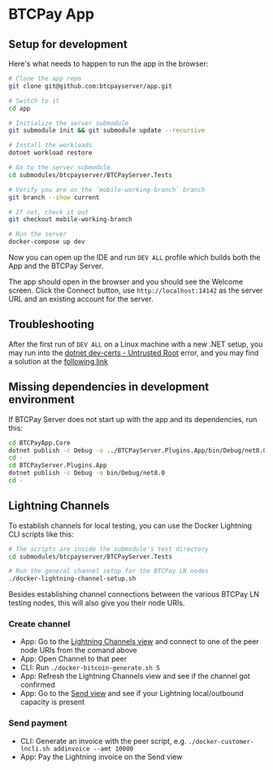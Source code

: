 # BTCPay App

## Setup for development

Here's what needs to happen to run the app in the browser:

```bash
# Clone the app repo
git clone git@github.com:btcpayserver/app.git

# Switch to it
cd app

# Initialize the server submodule
git submodule init && git submodule update --recursive

# Install the workloads
dotnet workload restore

# Go to the server submodule
cd submodules/btcpayserver/BTCPayServer.Tests

# Verify you are on the `mobile-working-branch` branch
git branch --show current

# If not, check it out
git checkout mobile-working-branch

# Run the server
docker-compose up dev
```

Now you can open up the IDE and run `DEV ALL` profile which builds both the App and the BTCPay Server.

The app should open in the browser and you should see the Welcome screen.
Click the Connect button, use `http://localhost:14142` as the server URL and an existing account for the server.

## Troubleshooting

After the first run of `DEV ALL` on a Linux machine with a new .NET setup, you may run into the [dotnet dev-certs - Untrusted Root](https://github.com/dotnet/aspnetcore/issues/41503)
error, and you may find a solution at the [following link](https://learn.microsoft.com/en-us/dotnet/core/tools/dotnet-dev-certs)

## Missing dependencies in development environment

If BTCPay Server does not start up with the app and its dependencies, run this:

```bash
cd BTCPayApp.Core
dotnet publish -c Debug -o ../BTCPayServer.Plugins.App/bin/Debug/net8.0
cd -
cd BTCPayServer.Plugins.App
dotnet publish -c Debug -o bin/Debug/net8.0
cd -
```

## Lightning Channels

To establish channels for local testing, you can use the Docker Lightning CLI scripts like this:

```bash
# The scripts are inside the submodule's test directory
cd submodules/btcpayserver/BTCPayServer.Tests

# Run the general channel setup for the BTCPay LN nodes
./docker-lightning-channel-setup.sh
```

Besides establishing channel connections between the various BTCPay LN testing nodes, this will also give you their node URIs.

### Create channel

- App: Go to the [Lightning Channels view](https://localhost:7016/settings/lightning/channels) and connect to one of the peer node URIs from the comand above
- App: Open Channel to that peer
- CLI: Run `./docker-bitcoin-generate.sh 5`
- App: Refresh the Lightning Channels view and see if the channel got confirmed
- App: Go to the [Send view](https://localhost:7016/send) and see if your Lightning local/outbound capacity is present

### Send payment

- CLI: Generate an invoice with the peer script, e.g. `./docker-customer-lncli.sh addinvoice --amt 10000`
- App: Pay the Lightning invoice on the Send view
